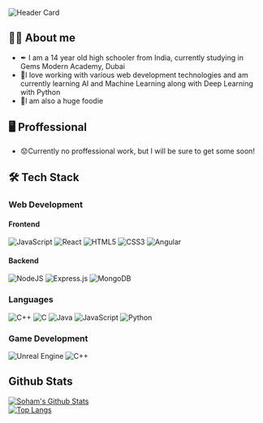 
![Header Card](https://user-images.githubusercontent.com/73109255/144593295-a284c726-e9bf-4ee7-a63e-addad034b533.png)


## 🧑‍💻 About me

<!-- About Me List -->

<ul>
  <li>✒ I am a 14 year old high schooler from India, currently studying in Gems Modern Academy, Dubai</li>
  <li>🤖I love working with various web development technologies and am currently learning AI and Machine Learning along with Deep Learning with Python</li>
  <li>🍔I am also a huge foodie</li>
</ul>


## 🖥 Proffessional

<!-- Proffessional Skills List -->

<ul>
  <li>😟Currently no proffessional work, but I will be sure to get some soon!</li>
</ul>


## 🛠 Tech Stack

### Web Development

#### Frontend
![JavaScript](https://img.shields.io/badge/javascript-%23323330.svg?style=for-the-badge&logo=javascript&logoColor=%23F7DF1E) ![React](https://img.shields.io/badge/react-%2320232a.svg?style=for-the-badge&logo=react&logoColor=%2361DAFB) ![HTML5](https://img.shields.io/badge/html5-%23E34F26.svg?style=for-the-badge&logo=html5&logoColor=white) ![CSS3](https://img.shields.io/badge/css3-%231572B6.svg?style=for-the-badge&logo=css3&logoColor=white) ![Angular](https://img.shields.io/badge/angular-%23DD0031.svg?style=for-the-badge&logo=angular&logoColor=white)


#### Backend
![NodeJS](https://img.shields.io/badge/node.js-6DA55F?style=for-the-badge&logo=node.js&logoColor=white) ![Express.js](https://img.shields.io/badge/express.js-%23404d59.svg?style=for-the-badge&logo=express&logoColor=%2361DAFB) ![MongoDB](https://img.shields.io/badge/MongoDB-%234ea94b.svg?style=for-the-badge&logo=mongodb&logoColor=white)

### Languages
![C++](https://img.shields.io/badge/c++-%2300599C.svg?style=for-the-badge&logo=c%2B%2B&logoColor=white) ![C](https://img.shields.io/badge/c-%2300599C.svg?style=for-the-badge&logo=c&logoColor=white) ![Java](https://img.shields.io/badge/java-%23ED8B00.svg?style=for-the-badge&logo=java&logoColor=white) ![JavaScript](https://img.shields.io/badge/javascript-%23323330.svg?style=for-the-badge&logo=javascript&logoColor=%23F7DF1E) ![Python](https://img.shields.io/badge/python-3670A0?style=for-the-badge&logo=python&logoColor=ffdd54)

### Game Development
![Unreal Engine](https://img.shields.io/badge/unrealengine-%23313131.svg?style=for-the-badge&logo=unrealengine&logoColor=white) ![C++](https://img.shields.io/badge/c++-%2300599C.svg?style=for-the-badge&logo=c%2B%2B&logoColor=white)

## Github Stats
[![Soham's Github Stats](https://github-readme-stats.vercel.app/api?username=so630)](https://github.com/anuraghazra/github-readme-stats)<br>
[![Top Langs](https://github-readme-stats.vercel.app/api/top-langs/?username=so630&layout=compact)](https://github.com/anuraghazra/github-readme-stats)
